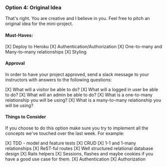 ### Option 4: Original Idea

That's right. You are creative and I believe in you. Feel free to pitch an original idea for the mini-project.

#### Must-Haves:

[X] Deploy to Heroku
[X] Authentication/Authorization
[X] One-to-many and Many-to-many relationships
[X] Styling

#### Approval

In order to have your project approved, send a slack message to your instructors with answers to the following questions:

[X] What will a visitor be able to do?
[X] What will a logged in user be able to do?
[X] What will an admin be able to do?
[X] What is a one-to-many relationship you will be using?
[X] What is a many-to-many relationship you will be using?

#### Things to Consider

If you choose to do this option make sure you try to implement all the concepts we've touched over the last week. For example:

[X] TDD - model and feature tests
[X] CRUD
[X] 1-1 and 1-many relationships
[X] ReST-ful routes
[X] Well structured relational database design
[X] Rails helpers
[X] Sessions, flashes and maybe cookies if you have a good use case for them.
[X] Authentication
[X] Authorization
